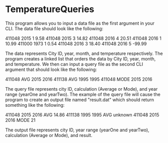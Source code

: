 # TemperatureQueries

This program allows you to input a data file as the first argument in your CLI. The data file should look like the following:

411048 2015 1 9.58
411048 2015 3 14.82
411048 2016 4 20.51
411048 2016 1 10.99
411000 1973 1 0.54
411048 2016 3 18.40
411048 2016 5 -99.99

The data represents City ID, year, month, and temperature respectively. The program creates a linked list that orders the data by City ID, year, month, and temperature. We then can input a query file as the second CLI argument that should look like the following:

411048 AVG 2015 2016
411138 AVG 1995 1995
411048 MODE 2015 2016

The query file represents city ID, calculation (Average or Mode), and year range (yearOne and yearTwo). The example of the query file will cause the program to create an output file named "result.dat" which should return something like the following:

411048 2015 2016 AVG 14.86
411138 1995 1995 AVG unknown
411048 2015 2016 MODE 21

The output file represents city ID, year range (yearOne and yearTwo), calculation (Average or Mode), and result.

